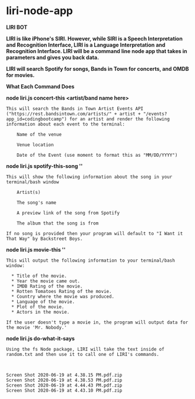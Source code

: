 # liri-node-app

**LIRI BOT**

**LIRI is like iPhone's SIRI. However, while SIRI is a Speech Interpretation and Recognition Interface, LIRI is a Language Interpretation and Recognition Interface. LIRI will be a command line node app that takes in parameters and gives you back data.**

**LIRI will search Spotify for songs, Bands in Town for concerts, and OMDB for movies.**

**What Each Command Does**


**node liri.js concert-this <artist/band name here>**

    This will search the Bands in Town Artist Events API ("https://rest.bandsintown.com/artists/" + artist + "/events?app_id=codingbootcamp") for an artist and render the following information about each event to the terminal:

        Name of the venue

        Venue location

        Date of the Event (use moment to format this as "MM/DD/YYYY")
            
**node liri.js spotify-this-song '<song name here>'**

    This will show the following information about the song in your terminal/bash window

        Artist(s)

        The song's name

        A preview link of the song from Spotify

        The album that the song is from

    If no song is provided then your program will default to "I Want it That Way" by Backstreet Boys.

**node liri.js movie-this '<movie name here>'**

    This will output the following information to your terminal/bash window:

      * Title of the movie.
      * Year the movie came out.
      * IMDB Rating of the movie.
      * Rotten Tomatoes Rating of the movie.
      * Country where the movie was produced.
      * Language of the movie.
      * Plot of the movie.
      * Actors in the movie.

    If the user doesn't type a movie in, the program will output data for the movie 'Mr. Nobody.'

**node liri.js do-what-it-says**

    Using the fs Node package, LIRI will take the text inside of random.txt and then use it to call one of LIRI's commands.  

    
    
    Screen Shot 2020-06-19 at 4.38.15 PM.pdf.zip
    Screen Shot 2020-06-19 at 4.38.53 PM.pdf.zip
    Screen Shot 2020-06-19 at 4.44.43 PM.pdf.zip
    Screen Shot 2020-06-19 at 4.43.10 PM.pdf.zip
